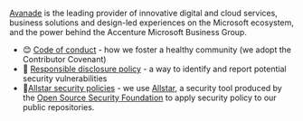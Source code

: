 [Avanade](https://www.avanade.com) is the leading provider of innovative digital and cloud services, business solutions and design-led experiences on the Microsoft ecosystem, and the power behind the Accenture Microsoft Business Group.

- 😊 [Code of conduct](https://avanade.github.io/code-of-conduct/) - how we foster a healthy community (we adopt the Contributor Covenant)
- 🔐 [Responsible disclosure policy](https://www.avanade.com/en/about-avanade/approach/trust-center/responsible-disclosure) - a way to identify and report potential security vulnerabilities
- 🔗[Allstar security policies](https://github.com/Avanade/.allstar/tree/main#readme) - we use [Allstar](https://github.com/ossf/allstar), a security tool produced by the [Open Source Security Foundation](https://openssf.org/) to apply security policy to our public repositories.
